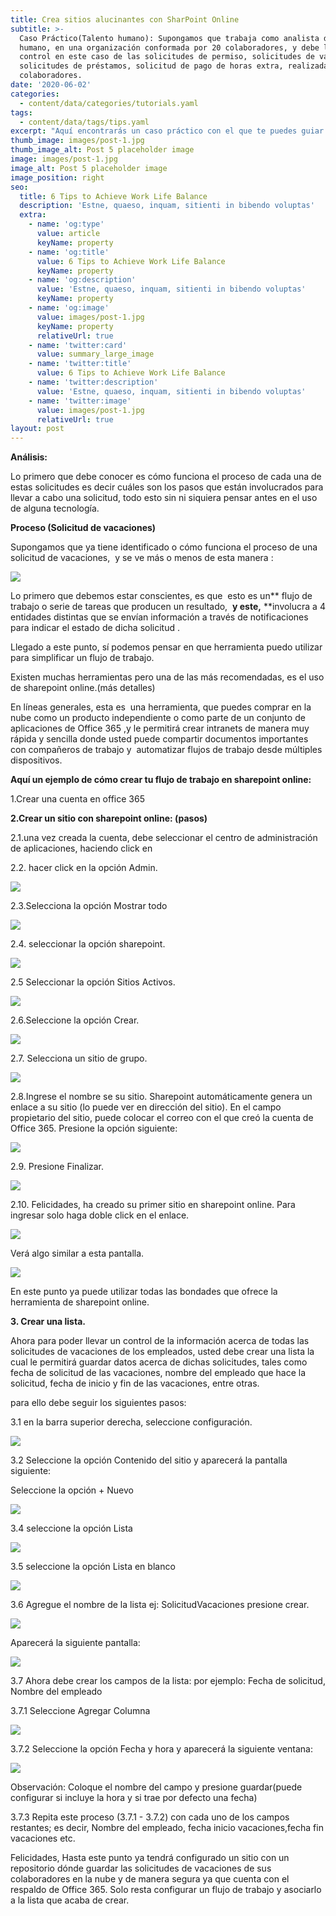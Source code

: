 ```yaml
---
title: Crea sitios alucinantes con SharPoint Online
subtitle: >-
  Caso Práctico(Talento humano): Supongamos que trabaja como analista de talento
  humano, en una organización conformada por 20 colaboradores, y debe llevar
  control en este caso de las solicitudes de permiso, solicitudes de vacaciones,
  solicitudes de préstamos, solicitud de pago de horas extra, realizadas por los
  colaboradores.
date: '2020-06-02'
categories:
  - content/data/categories/tutorials.yaml
tags:
  - content/data/tags/tips.yaml
excerpt: "Aquí encontrarás un caso práctico con el que te puedes guiar y ganar nuevas \thabilidades y experiencias, que te van a permitir reforzar tus conocimientos en pro de tu beneficio y de tu organización."
thumb_image: images/post-1.jpg
thumb_image_alt: Post 5 placeholder image
image: images/post-1.jpg
image_alt: Post 5 placeholder image
image_position: right
seo:
  title: 6 Tips to Achieve Work Life Balance
  description: 'Estne, quaeso, inquam, sitienti in bibendo voluptas'
  extra:
    - name: 'og:type'
      value: article
      keyName: property
    - name: 'og:title'
      value: 6 Tips to Achieve Work Life Balance
      keyName: property
    - name: 'og:description'
      value: 'Estne, quaeso, inquam, sitienti in bibendo voluptas'
      keyName: property
    - name: 'og:image'
      value: images/post-1.jpg
      keyName: property
      relativeUrl: true
    - name: 'twitter:card'
      value: summary_large_image
    - name: 'twitter:title'
      value: 6 Tips to Achieve Work Life Balance
    - name: 'twitter:description'
      value: 'Estne, quaeso, inquam, sitienti in bibendo voluptas'
    - name: 'twitter:image'
      value: images/post-1.jpg
      relativeUrl: true
layout: post
---
```



**Análisis:**

Lo primero que debe conocer es cómo funciona el proceso de cada una de estas solicitudes es decir cuáles son los pasos que están involucrados para llevar a cabo una solicitud, todo esto sin ni siquiera pensar antes en el uso de alguna tecnología.

**Proceso (Solicitud de vacaciones)**

Supongamos que ya tiene identificado o cómo funciona el proceso de una solicitud de vacaciones,  y se ve más o menos de esta manera :

![](https://lh5.googleusercontent.com/fRYpZ-U4\_G5re6VEma5b8uHe4-RHYimGv6ceA-LHRn9pEQh5UeI0SZW-IxqNK9mJIhnc4VbXTJ7vojdi-8yf68X-grmo3mnSO8xP0PAOZvEkDcLPsM6zuzZkeCeUC7Y451lStMC9)

Lo primero que debemos estar conscientes, es que  esto es un\*\* flujo de trabajo o serie de tareas que producen un resultado,  **y este,** \*\*involucra a 4 entidades distintas que se envían información a través de notificaciones para indicar el estado de dicha solicitud .

Llegado a este punto, sí podemos pensar en que herramienta puedo utilizar para simplificar un flujo de trabajo.

Existen muchas herramientas pero una de las más recomendadas, es el uso de sharepoint online.(más detalles)

En líneas generales, esta es  una herramienta, que puedes comprar en la nube como un producto independiente o como parte de un conjunto de aplicaciones de Office 365 ,y le permitirá crear intranets de manera muy rápida y sencilla donde usted puede compartir documentos importantes con compañeros de trabajo y  automatizar flujos de trabajo desde múltiples dispositivos.

**Aquí un ejemplo de cómo crear tu flujo de trabajo en sharepoint online:**

1.Crear una cuenta en office 365

**2.Crear un sitio con sharepoint online: (pasos)**

2.1.una vez creada la cuenta, debe seleccionar el centro de administración de aplicaciones, haciendo click en 

2.2. hacer click en la opción Admin.

![](https://lh3.googleusercontent.com/50228R-RD8ch6FCnwX3alA8Aej5vVF8qZYKx\_0fQpZIBmnDHd1RfdP38P9JErUZbXDWM29TuNpg-A5FnEl5Z-qVrXMBL9N13GwJ9evfWp-29AqmKqYM6qcb1cpY93lIGQ-dRPXq3)

2.3.Selecciona la opción Mostrar todo

![](https://lh3.googleusercontent.com/NM3S15lXe58HlTbfKZUeLeOCyAGmsSorp_PbvrwuPk8hFhRuO3btwGvqTTB6Qay27Ae2zWjB9n5tfkfNh7ObWKmM3XZIgelGfohWZB3HKBkbemcVNnHHQvRPptkloFkY164Tosis)

2.4. seleccionar la opción sharepoint.

![](https://lh4.googleusercontent.com/15hlGHuPD0sj9ZRZrrOjE1kapWgrnVqbKFITIvetEPl5GLjjju0R54pdPOUXCOQHQe-v8WVIo56DJ68a7xAxiy7r6MVymYApSUEzYLh8hTMhe6sDCxa8dRoi17ItBl7kgVW3TS9x)

2.5 Seleccionar la opción Sitios Activos.

![](https://lh3.googleusercontent.com/q8WhDssBSolR-BLzLXiS_msDfChOt0itn1jZHvaEEb-oEIz_qmQOd1Zvo_i_extLmeW7F4srHvBxcolrnZPRVv3C6rQ_tBfeNq-9PbtCVC1YHLrQFg1zLljBWfdFB-X9XusbCeba)

2.6.Seleccione la opción Crear.

![](https://lh3.googleusercontent.com/PoU_Su4V-QCSaJhhJ-LsorbNNX0rXF4W_WHpvwfUYPPGocg0JFJHp-dSfSs374X2eJwnR6TJv_KraqGIPXF5PigAFw6XQHgNXWF-2F1T_rZOPtZ2132qULXORbMYBVk2DbPSiFVQ)

2.7. Selecciona un sitio de grupo.

![](https://lh5.googleusercontent.com/8tcssQIsviyV6c1-7tYpM8DEbbhbIAHkc3cB-Y69LhXwl5GKawHO5E6lYisYbHc5emdjqMyoMFootghsjoNMSdauvBO6vhl6hsWPyhjqh17whJtSxDSejZq3lEKaG70Sp8JmuPIV)

2.8.Ingrese el nombre se su sitio. Sharepoint automáticamente genera un enlace a su sitio (lo puede ver en dirección del sitio). En el campo propietario del sitio, puede colocar el correo con el que creó la cuenta de Office 365. Presione la opción siguiente:

![](https://lh3.googleusercontent.com/CvGgd9jIxcxdRUENtjDSCNDCL4Z3RdEaNlMcnOLDnilnNAyCDunv0kJ5TKzI0H2bsELB--NcgrKJ9MGDDvwgjYaX-8BSrlknFgTWnwqMFprPZtjmSx2hM9DZ4rzh-3BriX5PIRt4)

2.9. Presione Finalizar.

![](https://lh3.googleusercontent.com/APIsbZZVYZriVC-7kFsAt75cJbwchvbhBxXYZvDKP09eY4q2DQw1hZQE3CsAvw6stDgryX_ym1zDpwmzS3VI3Zi3pFgOzwRLIRO55nNrFOqLH0I01ipyyaIdUIgbr5qIVKZ6xQn9)

2.10. Felicidades, ha creado su primer sitio en sharepoint online. Para ingresar solo haga doble click en el enlace.

![](https://lh5.googleusercontent.com/y_zlG3AflvDrNOujjzeLa3bo68rla-142CRBn2F3in02EVzOmA2eQl6\_xJ914Yek5bHLRa_Jr2z-3IfNnFYC9Bj4tO6V8GPE_SAlaROUVXDuNCRyNvy-1Zsi-gdlUgMQhiA_bJy0)

Verá algo similar a esta pantalla.

![](https://lh5.googleusercontent.com/X0dEVZM5vrHqkh2-3fDjSozJMFZSLYKhAtYv8oRonuzx\_\_XN72SJNWMA-lK03RZ5nf51kzd-Ar6JNuvkb4eP5HjD1ujq64iYCwY01bJpSVlgtCUnc0B453VRSO3gPwUeT7Jjrarr)

En este punto ya puede utilizar todas las bondades que ofrece la herramienta de sharepoint online.

**3. Crear una lista.**

Ahora para poder llevar un control de la información acerca de todas las solicitudes de vacaciones de los empleados, usted debe crear una lista la cual le permitirá guardar datos acerca de dichas solicitudes, tales como fecha de solicitud de las vacaciones, nombre del empleado que hace la solicitud, fecha de inicio y fin de las vacaciones, entre otras.

para ello debe seguir los siguientes pasos:

3.1 en la barra superior derecha, seleccione configuración.

![](https://lh6.googleusercontent.com/kRhzNet2zbsFRfSjOIoFQoe1dz7pfaduUUnofOQnMqGye\_6-yDQun0o1DI-ETvauOGVGaw4qkP3zWW2aCC4OwSdUVnMDZvfhpuOqineaoh-mrVNTCAEhFWjLHro2ja7QCIIDRWQ6)

3.2 Seleccione la opción Contenido del sitio y aparecerá la pantalla siguiente:

Seleccione la opción + Nuevo

![](https://lh4.googleusercontent.com/SwQMxprHQCAMh8L3c8waZ0kysu7Kw023kB3fiJi2YY5HjQa0FCzKGC_QuUqGbSn2KMVgYNMY3uqqNG2TQaqmxzGgqGZJTGw1SAxtxq54WggyiRFqqWE9betvdgMU5YgoLOuqKKdZ)

3.4 seleccione la opción Lista

![](https://lh5.googleusercontent.com/ArD1kFrNF3TmKw-KLI444FFQEnBDNbjRpROhlqmuZS3ZRSmV39DALWchmOA5cBfeI0AdGirYj_ZZsEVjcAXb1k-NrCF1lignBKpCuafwukUts9C1xHxexN3FrNCsXjEcBZEj93ao)

3.5 seleccione la opción Lista en blanco

![](https://lh6.googleusercontent.com/Bo14bx_ZFHRKJ2JfL8FDRBSR8pBGHbderasNN6-cJh2KZ2SsxsNJllHGVN-f0KcLRNi0q_STb-MyxWAkccvT\_9fbj2t6myu9FNDhr8uERwTrqxR-NKOVcw3S9PJFy-6FSuSi4f-Q)

3.6 Agregue el nombre de la lista ej: SolicitudVacaciones presione crear.

![](https://lh3.googleusercontent.com/ZLm1cbb9DXVM6P6mQtu96\_PoePxfoxR371DAI7CTEZG_ocASAWS3-5IDX2UnFjpJA8R8NcETX9vgayome1umXETUsJiG\_6B_n0iC5cfmBxugWMIKtvNrnexZcsvgUtV9x5NbrFB7)

Aparecerá la siguiente pantalla:

![](https://lh6.googleusercontent.com/ij6rusABQ8IdzpewFwLkSL9byPXAEpnsgsuKaf1hv_nHRuFQS_jtXE5OIgCje2TzJs_YzAB26NePmQhxNyd7B_anPa5yopA6\_CtJsyuxZbAV3FMuDvuZYIVcU7mwOFiF391o6HUM)

3.7 Ahora debe crear los campos de la lista: por ejemplo: Fecha de solicitud, Nombre del empleado

3.7.1 Seleccione Agregar Columna

![](https://lh5.googleusercontent.com/VheNp1qdipTb90VcTLyrDBuslO5nHWMQQo3i0JGW_QKYoRyJwXJCQns0DVKkvSoSiLPQTfQGiZ4u54EVKvF1lbeeSFgf6FpQRPdmP5hoJW9UL7qPSBi6zg1umczgzzqL8aWzPYfV)

3.7.2 Seleccione la opción Fecha y hora y aparecerá la siguiente ventana:

![](https://lh5.googleusercontent.com/6v4lNoRPinvwho2d048uQFNUAahYfDgXXpHHrQ8fExYxQHQeMx6rymaOz6tqlJbTjSVboRxWJTRvKlHGoQBxPBzukYpvUVVwNgsuI5EfPYPJiAfSMpUIMfa8LZW-8VwrpLzZSgga)

Observación: Coloque el nombre del campo y presione guardar(puede configurar si incluye la hora y si trae por defecto una fecha)

3.7.3 Repita este proceso (3.7.1 - 3.7.2) con cada uno de los campos restantes; es decir, Nombre del empleado, fecha inicio vacaciones,fecha fin vacaciones etc.

Felicidades, Hasta este punto ya tendrá configurado un sitio con un repositorio dónde guardar las solicitudes de vacaciones de sus colaboradores en la nube y de manera segura ya que cuenta con el respaldo de Office 365. Solo resta configurar un flujo de trabajo y asociarlo a la lista que acaba de crear. 
